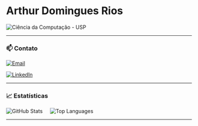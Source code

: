 # Arthur Domingues Rios




![Ciência da Computação - USP](https://img.shields.io/badge/Ciência%20da%20Computação%20-%20USP-003366?style=for-the-badge&logo=academia&logoColor=white&labelColor=002244)


---


### 📫 Contato

[![Email](https://img.shields.io/badge/Email-arthurd.rios10@gmail.com-002244?style=for-the-badge&logo=gmail&logoColor=white)](mailto:arthurd.rios10@gmail.com)

[![LinkedIn](https://img.shields.io/badge/LinkedIn-003366?style=for-the-badge&logo=linkedin&logoColor=white)](https://www.linkedin.com/in/arthur-domingues-rios-3a1198335/)


---

### 📈 Estatísticas

![GitHub Stats](https://github-readme-stats.vercel.app/api?username=arthurrios&show_icons=true&theme=blueberry&hide_title=true&count_private=true)  &nbsp;&nbsp;&nbsp;  ![Top Languages](https://github-readme-stats.vercel.app/api/top-langs/?username=arthurrios&layout=compact&theme=blueberry)

---
